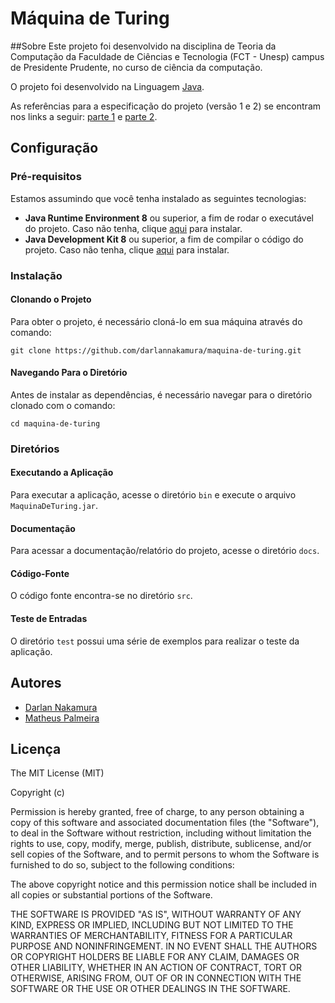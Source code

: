 # Máquina de Turing

##Sobre
Este projeto foi desenvolvido na disciplina de Teoria da Computação da Faculdade de Ciências e Tecnologia (FCT - Unesp) campus de Presidente Prudente, no curso de ciência da computação.

O projeto foi desenvolvido na Linguagem [Java](https://www.java.com).

As referências para a especificação do projeto (versão 1 e 2) se encontram nos links a seguir: [parte 1](http://docs.fct.unesp.br/docentes/dmec/olivete/tc/arquivos/ProjetoP1.pdf) e [parte 2](http://docs.fct.unesp.br/docentes/dmec/olivete/tc/arquivos/ProjetoP2.pdf).


## Configuração

### Pré-requisitos
Estamos assumindo que você tenha instalado as seguintes tecnologias:
- **Java Runtime Environment 8** ou superior, a fim de rodar o executável do projeto. Caso não tenha, clique [aqui](https://www.oracle.com/technetwork/pt/java/javase/downloads/jre8-downloads-2133155.html) para instalar.
- **Java Development Kit 8** ou superior, a fim de compilar o código do projeto. Caso não tenha, clique [aqui](https://www.oracle.com/technetwork/pt/java/javase/downloads/jdk8-downloads-2133151.html) para instalar.

### Instalação

#### Clonando o Projeto
Para obter o projeto, é necessário cloná-lo em sua máquina através do comando:

	git clone https://github.com/darlannakamura/maquina-de-turing.git

#### Navegando Para o Diretório
Antes de instalar as dependências, é necessário navegar para o diretório clonado com o comando:

	cd maquina-de-turing

### Diretórios

#### Executando a Aplicação
Para executar a aplicação, acesse o diretório `bin` e execute o arquivo `MaquinaDeTuring.jar`.

#### Documentação
Para acessar a documentação/relatório do projeto, acesse o diretório `docs`.

#### Código-Fonte
O código fonte encontra-se no diretório `src`.

#### Teste de Entradas
O diretório `test` possui uma série de exemplos para realizar o teste da aplicação.

## Autores

- [Darlan Nakamura](https://github.com/darlannakamura)
- [Matheus Palmeira](https://github.com/matheuspalmeir)

## Licença

The MIT License (MIT)

Copyright (c)

Permission is hereby granted, free of charge, to any person obtaining a copy
of this software and associated documentation files (the "Software"), to deal
in the Software without restriction, including without limitation the rights
to use, copy, modify, merge, publish, distribute, sublicense, and/or sell
copies of the Software, and to permit persons to whom the Software is
furnished to do so, subject to the following conditions:

The above copyright notice and this permission notice shall be included in
all copies or substantial portions of the Software.

THE SOFTWARE IS PROVIDED "AS IS", WITHOUT WARRANTY OF ANY KIND, EXPRESS OR
IMPLIED, INCLUDING BUT NOT LIMITED TO THE WARRANTIES OF MERCHANTABILITY,
FITNESS FOR A PARTICULAR PURPOSE AND NONINFRINGEMENT. IN NO EVENT SHALL THE
AUTHORS OR COPYRIGHT HOLDERS BE LIABLE FOR ANY CLAIM, DAMAGES OR OTHER
LIABILITY, WHETHER IN AN ACTION OF CONTRACT, TORT OR OTHERWISE, ARISING FROM,
OUT OF OR IN CONNECTION WITH THE SOFTWARE OR THE USE OR OTHER DEALINGS IN
THE SOFTWARE.


